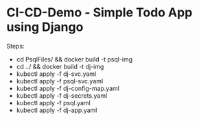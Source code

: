 # CI-CD-Demo - Simple Todo App using Django

Steps:
- cd PsqlFiles/ && docker build -t psql-img
- cd ../ && docker build -t dj-img
- kubectl apply -f dj-svc.yaml
- kubectl apply -f psql-svc.yaml
- kubectl apply -f dj-config-map.yaml
- kubectl apply -f dj-secrets.yaml
- kubectl apply -f psql.yaml
- kubectl apply -f dj-app.yaml
